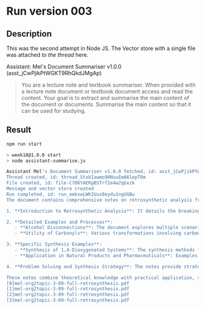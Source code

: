 # Run version 003

## Description

This was the second attempt in Node JS. The Vector store with a single file was attached _to the thread_ here.

Assistant: Mel's Document Summariser v1.0.0 (asst_jCwPjikPtWGKT9RhQkdJMgAp)

> You are a lecture note and textbook summariser. When provided with a lecture note document or textbook document access and read the content. Your goal is to extract and summarise the main content of the document or documents. Summarise the main content so that it can be used for studying.

## Result

```bash
npm run start

> week18@1.0.0 start
> node assistant-summarise.js

Assistant Mel's Document Summariser v1.0.0 fetched, id: asst_jCwPjikPtWGKT9RhQkdJMgAp
Thread created, id: thread_StxkIawmo90NuuEmA6lopT0m
File created, id: file-C7DKYAERpBSTrf2e4w2qGxzk
Message and vector store created
Run completed, id: run_emkswLWK2Uux8eydu1ngUGBu
The document contains comprehensive notes on retrosynthetic analysis from the Organic Chemistry course (SIC2002) at the University of Huddersfield. The key focus is on retrosynthetic analysis, a strategy used in organic synthesis to dissect a complex molecule into simpler ones, eventually leading to commercially available materials. Key points include:

1. **Introduction to Retrosynthetic Analysis**: It details the breaking down of a target molecule (TM) into readily available starting materials (RASMs) through imagined bond disconnections and simple functional group transformations (FGIs). The primary steps involve determining synthons (theoretical reactive intermediates), which may have corresponding synthetic equivalents or readily obtainable reagents .

2. **Detailed Examples and Processes**:
   - **Alcohol Disconnections**: The document explores multiple scenarios and methods, such as using epoxides derived from alkenes, for creating diol systems, showcasing the transformation processes and options available for different organic structures[0].
   - **Utility of Carbonyls**: Various transformations involving carbonyls, including reducing carbonyls to alcohols and further transformations, are elaborated, demonstrating their significance in creating complex organic structures with desired functionalities[1].

3. **Specific Synthesis Examples**:
   - **Synthesis of 1,4-Dioxygenated Systems**: The synthesis methods for complex systems like 1,4-dioxygenated derivatives are detailed. This includes specific enolate and carbonyl interactions, emphasizing the strategic steps taken to control reactivity and direct the synthesis towards the desired product[2].
   - **Application in Natural Products and Pharmaceuticals**: Examples include the synthesis of specific pheromones and pharmaceuticals demonstrating applied chemical synthesis in real-world applications such as drug production and pest control .

4. **Problem Solving and Synthesis Strategy**: The notes provide strategies for approaching synthetic problems, including selecting the most straightforward synthetic route to maximize yield and minimize steps. The process involves a thorough analysis of molecular structure, identifying potential disconnections, and selecting appropriate synthetic equivalents or reagents[3].

These notes combine theoretical knowledge with practical application, showing advanced strategies in organic synthesis useful for students and professionals in chemistry and related fields.
[0]mel-org2topic-3-09-full-retrosynthesis.pdf
[1]mel-org2topic-3-09-full-retrosynthesis.pdf
[2]mel-org2topic-3-09-full-retrosynthesis.pdf
[3]mel-org2topic-3-09-full-retrosynthesis.pdf
```